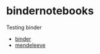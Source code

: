# bindernotebooks
Testing binder
- [binder](https://hub.mybinder.org/user/gbrault-bindernotebooks-etwwgijk/)
- [mendeleeve](https://mendeleev.readthedocs.io/en/latest/notebooks/02_tables.html)
